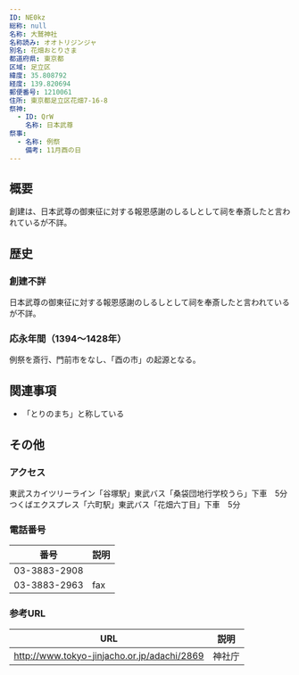 ```yaml
---
ID: NE0kz
総称: null
名称: 大鷲神社
名称読み: オオトリジンジャ
別名: 花畑おとりさま
都道府県: 東京都
区域: 足立区
緯度: 35.808792
経度: 139.820694
郵便番号: 1210061
住所: 東京都足立区花畑7-16-8
祭神:
  - ID: QrW
    名称: 日本武尊
祭事:
  - 名称: 例祭
    備考: 11月酉の日
---
```


## 概要

創建は、日本武尊の御東征に対する報恩感謝のしるしとして祠を奉斎したと言われているが不詳。

## 歴史

### 創建不詳

日本武尊の御東征に対する報恩感謝のしるしとして祠を奉斎したと言われているが不詳。

### 応永年間（1394～1428年）

例祭を斎行、門前市をなし、「酉の市」の起源となる。

## 関連事項

- 「とりのまち」と称している

## その他

### アクセス

東武スカイツリーライン「谷塚駅」東武バス「桑袋団地行学校うら」下車　5分つくばエクスプレス「六町駅」東武バス「花畑六丁目」下車　5分

### 電話番号

| 番号         | 説明 |
| ------------ | ---- |
| 03-3883-2908 |      |
| 03-3883-2963 | fax  |

### 参考URL

| URL                                         | 説明   |
| ------------------------------------------- | ------ |
| http://www.tokyo-jinjacho.or.jp/adachi/2869 | 神社庁 |
